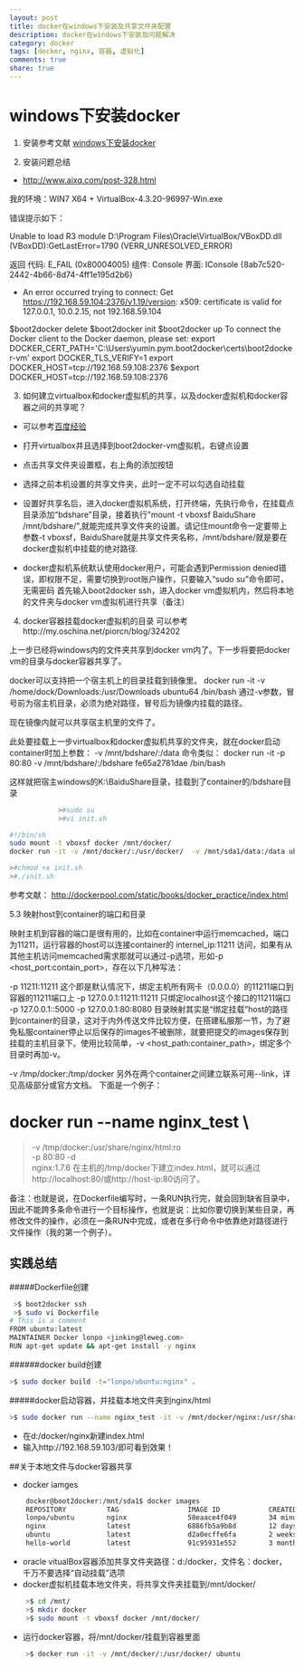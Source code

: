```yaml
---
layout: post
title: docker在windows下安装及共享文件夹配置
description: docker在windows下安装及问题解决
category: docker
tags: [docker, nginx, 容器, 虚拟化]
comments: true
share: true
---
```

# windows下安装docker
1. 安装参考文献
[windows下安装docker](http://bsr1983.iteye.com/blog/2124093)

2. 安装问题总结
- http://www.aixq.com/post-328.html     

我的环境：WIN7 X64 + VirtualBox-4.3.20-96997-Win.exe

错误提示如下：

Unable to load R3 module D:\Program Files\Oracle\VirtualBox/VBoxDD.dll
(VBoxDD):GetLastError=1790
(VERR_UNRESOLVED_ERROR)

返回 代码:
E_FAIL (0x80004005)
组件:
Console
界面:
IConsole {8ab7c520-2442-4b66-8d74-4ff1e195d2b6}
<!--more-->


- An error occurred trying to connect: Get https://192.168.59.104:2376/v1.19/version: x509: certificate is valid for 127.0.0.1, 10.0.2.15, not 192.168.59.104

$boot2docker delete
$boot2docker init
$boot2docker up
To connect the Docker client to the Docker daemon, please set:
    export DOCKER_CERT_PATH='C:\Users\yumin.pym\.boot2docker\certs\boot2docker-vm'
    export DOCKER_TLS_VERIFY=1
    export DOCKER_HOST=tcp://192.168.59.108:2376
	$export DOCKER_HOST=tcp://192.168.59.108:2376


3. 如何建立virtualbox和docker虚拟机的共享，以及docker虚拟机和docker容器之间的共享呢？


* 可以参考[百度经验](http://jingyan.baidu.com/article/2fb0ba40541a5900f2ec5f07.html)
* 打开virtualbox并且选择到boot2docker-vm虚拟机，右键点设置
* 点击共享文件夹设置框，右上角的添加按钮
* 选择之前本机设置的共享文件夹，此时一定不可以勾选自动挂载

* 设置好共享名后，进入docker虚拟机系统，打开终端，先执行命令，在挂载点目录添加“bdshare”目录，接着执行"mount -t vboxsf BaiduShare /mnt/bdshare/",就能完成共享文件夹的设置。请记住mount命令一定要带上参数-t vboxsf，BaiduShare就是共享文件夹名称，/mnt/bdshare/就是要在docker虚拟机中挂载的绝对路径.
* docker虚拟机系统默认使用docker用户，可能会遇到Permission denied错误，即权限不足，需要切换到root账户操作，只要输入“sudo su”命令即可，无需密码
首先输入boot2docker ssh，进入docker vm虚拟机内，然后将本地的文件夹与docker vm虚拟机进行共享（备注）


4. docker容器挂载docker虚拟机的目录
可以参考http://my.oschina.net/piorcn/blog/324202

上一步已经将windows内的文件夹共享到docker vm内了。下一步将要把docker vm的目录与docker容器共享了。

docker可以支持把一个宿主机上的目录挂载到镜像里。
docker run -it -v /home/dock/Downloads:/usr/Downloads ubuntu64 /bin/bash
通过-v参数，冒号前为宿主机目录，必须为绝对路径，冒号后为镜像内挂载的路径。

现在镜像内就可以共享宿主机里的文件了。

此处要挂载上一步virtualbox和docker虚拟机共享的文件夹，就在docker启动container时加上参数：
-v /mnt/bdshare/:/data
命令类似：
docker run -it -p 80:80 -v /mnt/bdshare/:/bdshare fe65a2781dae /bin/bash

这样就把宿主windows的K:\BaiduShare目录，挂载到了container的/bdshare目录

``` bash
			>#sudo su
			>#vi init.sh
```

``` bash
#!/bin/sh 
sudo mount -t vboxsf docker /mnt/docker/
docker run -it -v /mnt/docker/:/usr/docker/  -v /mnt/sda1/data:/data ubuntu
```
``` bash
>#chmod +x init.sh
>#./init.sh
```

参考文献：
http://dockerpool.com/static/books/docker_practice/index.html


5.3 映射host到container的端口和目录

映射主机到容器的端口是很有用的，比如在container中运行memcached，端口为11211，运行容器的host可以连接container的 internel_ip:11211 访问，如果有从其他主机访问memcached需求那就可以通过-p选项，形如-p <host_port:contain_port>，存在以下几种写法：

-p 11211:11211 这个即是默认情况下，绑定主机所有网卡（0.0.0.0）的11211端口到容器的11211端口上
-p 127.0.0.1:11211:11211 只绑定localhost这个接口的11211端口
-p 127.0.0.1::5000
-p 127.0.0.1:80:8080
目录映射其实是“绑定挂载”host的路径到container的目录，这对于内外传送文件比较方便，在搭建私服那一节，为了避免私服container停止以后保存的images不被删除，就要把提交的images保存到挂载的主机目录下。使用比较简单，-v <host_path:container_path>，绑定多个目录时再加-v。

-v /tmp/docker:/tmp/docker
另外在两个container之间建立联系可用--link，详见高级部分或官方文档。
下面是一个例子：

# docker run --name nginx_test \
> -v /tmp/docker:/usr/share/nginx/html:ro \
> -p 80:80 -d \
> nginx:1.7.6
在主机的/tmp/docker下建立index.html，就可以通过http://localhost:80/或http://host-ip:80访问了。

备注：也就是说，在Dockerfile编写时，一条RUN执行完，就会回到缺省目录中，因此不能跨多条命令进行一个目标操作，也就是说：比如你要切换到某些目录，再修改文件的操作，必须在一条RUN中完成，或者在多行命令中依靠绝对路径进行文件操作（我的第一个例子）。


## 实践总结
#####Dockerfile创建
``` bash
 >$ boot2docker ssh
 >$ sudo vi Dockerfile
# This is a comment
FROM ubuntu:latest
MAINTAINER Docker lonpo <jinking@leweg.com>
RUN apt-get update && apt-get install -y nginx
```

######docker build创建
``` bash
>$ sudo docker build -t="lonpo/ubuntu:nginx" .
```

#####docker启动容器，并挂载本地文件夹到nginx/html
``` bash
>$ sudo docker run --name nginx_test -it -v /mnt/docker/nginx:/usr/share/nginx/html -p 80:80 lonpo/ubuntu:nginx  /bin/bash
```
* 在d:/docker/nginx新建index.html
* 输入http://192.168.59.103/即可看到效果！

##关于本地文件与docker容器共享
- docker iamges
``` bash
	docker@boot2docker:/mnt/sda1$ docker images
	REPOSITORY          TAG                 IMAGE ID            CREATED             VIRTUAL SIZE
	lonpo/ubuntu        nginx               58eaace4f049        34 minutes ago      227.6 MB
	nginx               latest              6886fb5a9b8d        12 days ago         132.9 MB
	ubuntu              latest              d2a0ecffe6fa        2 weeks ago         188.4 MB
	hello-world         latest              91c95931e552        3 months ago        910 B
```
- oracle vitualBox容器添加共享文件夹路径：d:/docker，文件名：docker，千万不要选择“自动挂载”选项
- docker虚拟机挂载本地文件夹，将共享文件夹挂载到/mnt/docker/
``` bash
	>$ cd /mnt/
	>$ mkdir docker
	>$ sudo mount -t vboxsf docker /mnt/docker/
```
- 运行docker容器，将/mnt/docker/挂载到容器里面
``` bash
	>$ docker run -it -v /mnt/docker/:/usr/docker/ ubuntu
```

